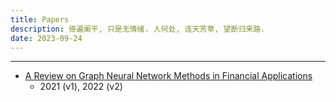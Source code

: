 ```yaml
---
title: Papers
description: 倚遍阑干, 只是无情绪. 人何处, 连天芳草, 望断归来路.
date: 2023-09-24
---
```



------------------

- [A Review on Graph Neural Network Methods in Financial Applications](https://arxiv.org/abs/2111.15367)
  - 2021 (v1), 2022 (v2)
